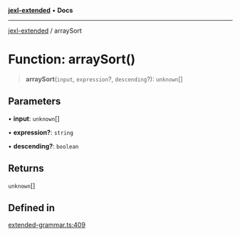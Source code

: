 [**jexl-extended**](../README.md) • **Docs**

***

[jexl-extended](../README.md) / arraySort

# Function: arraySort()

> **arraySort**(`input`, `expression`?, `descending`?): `unknown`[]

## Parameters

• **input**: `unknown`[]

• **expression?**: `string`

• **descending?**: `boolean`

## Returns

`unknown`[]

## Defined in

[extended-grammar.ts:409](https://github.com/nikoraes/jexl-extended/blob/0f5e836bd796a7ceb7bc07f325b2ca770e2551a1/src/extended-grammar.ts#L409)
